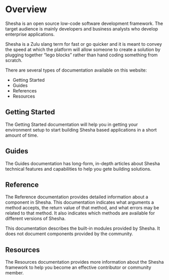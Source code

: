 # Overview

Shesha is an open source low-code software development framework. The target audience is mainly developers and business analysts who develop enterprise applications.

Shesha is a Zulu slang term for fast or go quicker and it is meant to convey the speed at which the platform will allow someone to create a solution by plugging together “lego blocks” rather than hand coding something from scratch.

There are several types of documentation available on this website:

- Getting Started
- Guides
- References
- Resources

## Getting Started

The Getting Started documentation will help you in getting your environment setup to start building Shesha based applications in a short amount of time.

## Guides

The Guides documentation has long-form, in-depth articles about Shesha technical features and capabilities to help you gete building solutions.

## Reference

The Reference documentation provides detailed information about a component in Shesha. This documentation indicates what arguments a method accepts, the return value of that method, and what errors may be related to that method. It also indicates which methods are available for different versions of Shesha.

This documentation describes the built-in modules provided by Shesha. It does not document components provided by the community.

## Resources

The Resources documentation provides more information about the Shesha framework to help you become an effective contributor or community member.